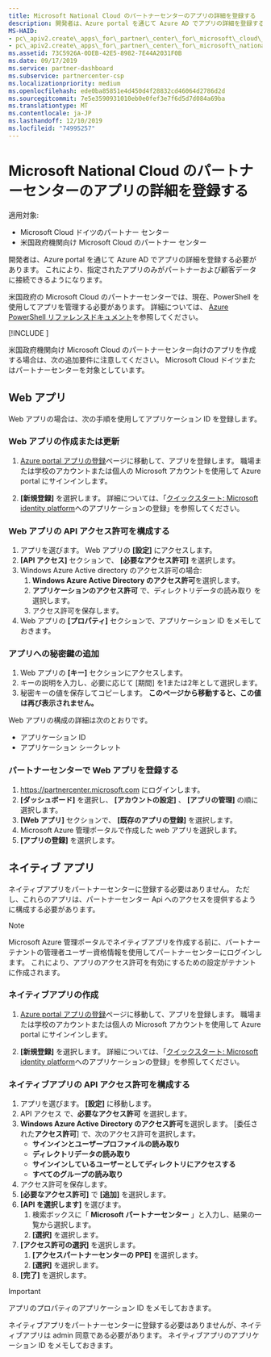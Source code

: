 ```yaml
---
title: Microsoft National Cloud のパートナーセンターのアプリの詳細を登録する
description: 開発者は、Azure portal を通じて Azure AD でアプリの詳細を登録する必要があります。 これにより、指定されたアプリのみがパートナーおよび顧客データに接続できるようになります。
MS-HAID:
- pc\_apiv2.create\_apps\_for\_partner\_center\_for\_microsoft\_cloud\_germany
- pc\_apiv2.create\_apps\_for\_partner\_center\_for\_microsoft\_national\_clouds
ms.assetid: 73C5926A-0DEB-42E5-8982-7E44A2031F0B
ms.date: 09/17/2019
ms.service: partner-dashboard
ms.subservice: partnercenter-csp
ms.localizationpriority: medium
ms.openlocfilehash: ede0ba85851e4d450d4f28832cd46064d2786d2d
ms.sourcegitcommit: 7e5e3590931010eb0e0fef3e7f6d5d7d084a69ba
ms.translationtype: MT
ms.contentlocale: ja-JP
ms.lasthandoff: 12/10/2019
ms.locfileid: "74995257"
---
```

# <a name="register-app-details-for-partner-center-for-microsoft-national-cloud"></a>Microsoft National Cloud のパートナーセンターのアプリの詳細を登録する

適用対象:

- Microsoft Cloud ドイツのパートナー センター
- 米国政府機関向け Microsoft Cloud のパートナー センター

開発者は、Azure portal を通じて Azure AD でアプリの詳細を登録する必要があります。 これにより、指定されたアプリのみがパートナーおよび顧客データに接続できるようになります。

米国政府の Microsoft Cloud のパートナーセンターでは、現在、PowerShell を使用してアプリを管理する必要があります。 詳細については、 [Azure PowerShell リファレンスドキュメント](https://docs.microsoft.com/powershell/module/Azuread/?view=azureadps-2.0#applications)を参照してください。

[!INCLUDE [<Partner Center PowerShell module support details>](<../includes/powershell-module-support.md>)]

米国政府機関向け Microsoft Cloud のパートナーセンター向けのアプリを作成する場合は、次の追加要件に注意してください。 Microsoft Cloud ドイツまたはパートナーセンターを対象としています。

## <a name="web-apps"></a>Web アプリ

Web アプリの場合は、次の手順を使用してアプリケーション ID を登録します。

### <a name="create-or-update-web-app"></a>Web アプリの作成または更新

1. [Azure portal アプリの登録](https://go.microsoft.com/fwlink/?linkid=2083908)ページに移動して、アプリを登録します。 職場または学校のアカウントまたは個人の Microsoft アカウントを使用して Azure portal にサインインします。

2. **[新規登録]** を選択します。 詳細については、「[クイックスタート: Microsoft identity platform](https://docs.microsoft.com/azure/active-directory/develop/quickstart-register-app)へのアプリケーションの登録」を参照してください。

### <a name="configure-api-access-permissions-for-web-app"></a>Web アプリの API アクセス許可を構成する

1. アプリを選びます。 Web アプリの **[設定]** にアクセスします。
2. **[API アクセス]** セクションで、 **[必要なアクセス許可]** を選択します。
3. Windows Azure Active directory のアクセス許可の場合:
    1. **Windows Azure Active Directory のアクセス許可**を選択します。
    2. **アプリケーションのアクセス許可** で、ディレクトリデータの読み取り を選択します。
    3. アクセス許可を保存します。
4. Web アプリの **[プロパティ]** セクションで、アプリケーション ID をメモしておきます。

### <a name="add-a-secret-key-to-your-app"></a>アプリへの秘密鍵の追加

1. Web アプリの **[キー]** セクションにアクセスします。
2. キーの説明を入力し、必要に応じて [期間] を1または2年として選択します。
3. 秘密キーの値を保存してコピーします。 **このページから移動すると、この値は再び表示されません。**

Web アプリの構成の詳細は次のとおりです。

- アプリケーション ID
- アプリケーション シークレット

### <a name="register-the-web-app-in-partner-center"></a>パートナーセンターで Web アプリを登録する

1. <https://partnercenter.microsoft.com> にログインします。
2. **[ダッシュボード]** を選択し、 **[アカウントの設定]** 、 **[アプリの管理]** の順に選択します。
3. **[Web アプリ]** セクションで、 **[既存のアプリの登録]** を選択します。
4. Microsoft Azure 管理ポータルで作成した web アプリを選択します。
5. **[アプリの登録]** を選択します。

## <a name="native-apps"></a>ネイティブ アプリ

ネイティブアプリをパートナーセンターに登録する必要はありません。 ただし、これらのアプリは、パートナーセンター Api へのアクセスを提供するように構成する必要があります。

>[!NOTE]
>Microsoft Azure 管理ポータルでネイティブアプリを作成する前に、パートナーテナントの管理者ユーザー資格情報を使用してパートナーセンターにログインします。 これにより、アプリのアクセス許可を有効にするための設定がテナントに作成されます。

### <a name="create-native-app"></a>ネイティブアプリの作成

1. [Azure portal アプリの登録](https://go.microsoft.com/fwlink/?linkid=2083908)ページに移動して、アプリを登録します。 職場または学校のアカウントまたは個人の Microsoft アカウントを使用して Azure portal にサインインします。

2. **[新規登録]** を選択します。 詳細については、「[クイックスタート: Microsoft identity platform](https://docs.microsoft.com/azure/active-directory/develop/quickstart-register-app)へのアプリケーションの登録」を参照してください。

### <a name="configure-api-access-permissions-for-native-app"></a>ネイティブアプリの API アクセス許可を構成する

1. アプリを選びます。 **[設定]** に移動します。
2. API アクセス で、**必要なアクセス許可** を選択します。
3. **Windows Azure Active Directory のアクセス許可**を選択します。 [委任された**アクセス許可**] で、次のアクセス許可を選択します。
    - **サインインとユーザープロファイルの読み取り**
    - **ディレクトリデータの読み取り**
    - **サインインしているユーザーとしてディレクトリにアクセスする**
    - **すべてのグループの読み取り**
4. アクセス許可を保存します。
5. **[必要なアクセス許可]** で **[追加]** を選択します。
6. **[API を選択します]** を選びます。
    1. 検索ボックスに「 **Microsoft パートナーセンター** 」と入力し、結果の一覧から選択します。
    2. **[選択]** を選択します。
7. **[アクセス許可の選択]** を選択します。
    1. **[アクセスパートナーセンターの PPE]** を選択します。
    2. **[選択]** を選択します。
8. **[完了]** を選択します。

>[!IMPORTANT]
> アプリのプロパティのアプリケーション ID をメモしておきます。

ネイティブアプリをパートナーセンターに登録する必要はありませんが、ネイティブアプリは admin 同意である必要があります。 ネイティブアプリのアプリケーション ID をメモしておきます。